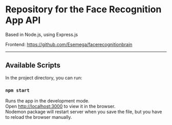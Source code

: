 # Repository for the Face Recognition App API<br /> 
Based in Node.js, using Express.js<br />

Frontend: https://github.com/Esemega/facerecognitionbrain

----------------------------------------------------------------------
## Available Scripts

In the project directory, you can run:

### `npm start`

Runs the app in the development mode.<br />
Open [http://localhost:3000](http://localhost:3000) to view it in the browser.<br />
Nodemon package will restart server when you save the file, but you have to reload the browser manually.
